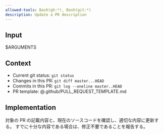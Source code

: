 ```yaml
---
allowed-tools: Bash(gh:*), Bash(git:*)
description: Update a PR description
---
```


## Input 

$ARGUMENTS

## Context

- Current git status: `git status`
- Changes in this PR: `git diff master...HEAD`
- Commits in this PR: `git log --oneline master..HEAD`
- PR template: @.github/PULL_REQUEST_TEMPLATE.md

## Implementation

対象の PR の記載内容と、現在のソースコードを確認し、適切な内容に更新する。
すでに十分な内容である場合は、修正不要であることを報告する。
